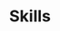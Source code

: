 ---
# An instance of the Featurette widget.
# Documentation: https://wowchemy.com/docs/page-builder/
widget: featurette
# widget: page_builder

# This file represents a page section.
headless: true

# Order that this section appears on the page.
weight: 30

title: Skills
subtitle:
# subtitle: "Here are my main skills on which I have been working!"

# Showcase personal skills or business features.
# - Add/remove as many `feature` blocks below as you like.
# - For available icons, see: https://wowchemy.com/docs/page-builder/#icons

# - description: 
#   icon: opencv
#   icon_pack: custom
#   name: OpenCV

# - description: 
#   icon: flask
#   icon_pack: custom
#   name: Flask

# - description: Digital Inline Holography
#   icon: microscope
#   icon_pack: fas
#   name: Medical Imaging

sections:

  - block: features
    id: programming-languages
    content:
      title: Programming Languages
      items:
        - name: Python
          icon: python
          icon_pack: fab
        - name: C++
          icon: code
          icon_pack: fas

  - block: features
    id: deep-learning-ai
    content:
      title: Deep Learning & AI
      items:
        - name: PyTorch
          icon: pytorch
          icon_pack: fab
        - name: TensorFlow
          icon: tensorflow
          icon_pack: fab
        - name: Keras
          icon: brain
          icon_pack: fas
        - name: Hugging Face
          icon: hf
          icon_pack: fab
          
  - block: features
    id: computer-vision
    content:
      title: Computer Vision
      items:
        - name: OpenCV
          icon: opencv
          icon_pack: custom
        - name: scikit-image
          icon: images
          icon_pack: fas
        - name: OpenVINO
          icon: openvino
          icon_pack: custom

  - block: features
    id: mlops-deployment
    content:
      title: MLOps & Deployment
      items:
        - name: Docker
          icon: docker
          icon_pack: fab
        - name: Kubernetes
          icon: kubernetes
          icon_pack: fab
        - name: Flask
          icon: flask
          icon_pack: fas
        - name: Git
          # icon: git-alt
          icon: git
          icon_pack: fab
        - name: GitHub
          icon: github
          icon_pack: fab

  - block: features
    id: cloud-infrastructure
    content:
      title: Cloud & Infrastructure
      items:
        - name: AWS SageMaker
          icon: aws
          icon_pack: fab
        - name: GCP Vertex AI
          icon: google-cloud
          icon_pack: fab

  - block: features
    id: data-science-visualization
    content:
      title: Data Science & Visualization
      items:
        - name: NumPy
          icon: square-root-alt
          icon_pack: fas
        - name: Pandas
          icon: pandas
          icon_pack: custom
        - name: Scikit-learn
          icon: scikitlearn
          icon_pack: custom
        - name: Matplotlib
          icon: chart-bar
          icon_pack: fas
        - name: Seaborn
          icon: seedling
          icon_pack: fas
        - name: Plotly
          icon: plotly
          icon_pack: custom

  - block: features
    id: environment-design
    content:
      title: Environment & Design
      items:
        - name: Linux
          icon: linux
          icon_pack: fab
        - name: Figma
          icon: figma
          icon_pack: fab
        # - name: GitLab
        #   icon: gitlab
        #   icon_pack: fab        

  - block: features
    id: languages
    content:
      title: Languages
      items:
        - name: English
          icon: flag-usa
          icon_pack: fas
        - name: German
          icon: flag-de
          icon_pack: custom
        # - name: Gujarati
        #   icon: flag-in
        #   icon_pack: custom
        # - name: Hindi
        #   icon: flag-in
        #   icon_pack: custom


  # - block: features
  #   id: python-libraries
  #   content:
  #     title: Python Libraries
  #     columns: 2
  #     items:
  #       - name: PyTorch
  #         icon: pytorch
  #         icon_pack: custom
  #       - name: NumPy
  #         icon: numpy
  #         icon_pack: custom
  #       - name: Pandas
  #         icon: pandas
  #         icon_pack: custom
  #       - name: Matplotlib
  #         icon: matplotlib
  #         icon_pack: custom
  #       - name: OpenCV
  #         icon: opencv
  #         icon_pack: custom
  #       - name: TensorFlow
  #         icon: tensorflow
  #         icon_pack: custom

  # - block: features
  #   id: programming-languages
  #   content:
  #     title: Programming Languages
  #     columns: 2
  #     items:
  #       - name: Python
  #         icon: python
  #         icon_pack: fab
  #       - name: C++
  #         icon: cpp
  #         icon_pack: custom
  #       - name: LaTeX
  #         icon: latex
  #         icon_pack: custom
  #       - name: Markdown
  #         icon: markdown
  #         icon_pack: fab

  # - block: features
  #   id: development-tools
  #   content:
  #     title: Development Tools
  #     columns: 2
  #     items:
  #       - name: Git
  #         icon: git
  #         icon_pack: fab
  #       - name: GitLab
  #         icon: gitlab
  #         icon_pack: fab
  #       - name: GitHub
  #         icon: github
  #         icon_pack: fab
  #       - name: Linux
  #         icon: linux
  #         icon_pack: fab
  #       - name: VS Code
  #         icon: vscode
  #         icon_pack: custom
  #       - name: Canva
  #         icon: canva
  #         icon_pack: custom
          
  # - block: features
  #   id: languages
  #   content:
  #     title: Languages
  #     columns: 2
  #     items:
  #       - name: English (Fluent)
  #         icon: flag-usa
  #         icon_pack: custom
  #       - name: Czech (Native)
  #         icon: flag-cz
  #         icon_pack: custom
  #       - name: German (Intermediate)
  #         icon: flag-germany
  #         icon_pack: custom

# - description: 
#   icon: tensorflow
#   icon_pack: custom
#   name: TensorFlow-Keras

# - description: 
#   icon: python
#   icon_pack: fab
#   name: Python

# - description: PyTorch, Qiskit, OpenVINO
#   icon: laptop-code
#   icon_pack: fas
#   name: Frameworks

# - description: 
#   icon: latex
#   icon_pack: custom
#   name: LaTex

# - description: English, Gujarati, Hindi (C1) ; German (A2)
#   icon: globe
#   icon_pack: fas
#   name: Languages

# - description: 90%
#   icon: r-project
#   icon_pack: fab
#   name: R
# - description: 100%
#   icon: chart-line
#   icon_pack: fas
#   name: Statistics
# - description: 10%
#   icon: camera-retro
#   icon_pack: fas
#   name: Photography

# Uncomment to use emoji icons.
#- icon: ":smile:"
#  icon_pack: "emoji"
#  name: "Emojiness"
#  description: "100%"  

# Uncomment to use custom SVG icons.
# Place your custom SVG icon in `assets/media/icons/`.
# Reference the SVG icon name (without `.svg` extension) in the `icon` field.
# For example, reference `assets/media/icons/xyz.svg` as `icon: 'xyz'`
#- icon: "your-custom-icon-name"
#  icon_pack: "custom"
#  name: "Surfing"
#  description: "90%"
---